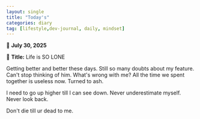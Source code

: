 ```yaml
---
layout: single
title: "Today's"
categories: diary
tag: [lifestyle,dev-journal, daily, mindset]
---
```


📅 **July 30, 2025**

📝 **Title:** Life is SO LONE

Getting better and better these days. Still so many doubts about my feature.
Can't stop thinking of him. What's wrong with me?
All the time we spent together is useless now. Turned to ash.

I need to go up higher till I can see down. Never underestimate myself. Never look back.

Don't die till ur dead to me.

